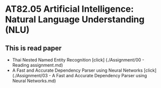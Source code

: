 #  AT82.05 Artificial Intelligence: Natural Language Understanding (NLU)

## This is read paper
- Thai Nested Named Entity Recognition [click] (./Assignment/00 - Reading assignment.md)
- A Fast and Accurate Dependency Parser using Neural Networks [click] (./Assignment/03 - A Fast and Accurate Dependency Parser using Neural Networks.md)